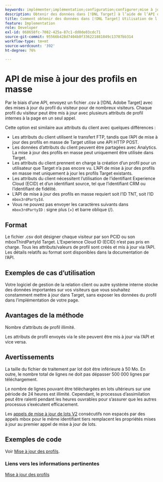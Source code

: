 ```yaml
---
keywords: implémenter;implémentation;configuration;configurer;mise à jour de profil en masse
description: Obtenir des données dans [!DNL Target] à l’aide de l’API de mise à jour des profils en masse.
title: Comment obtenir des données dans [!DNL Target] Utilisation de l’API de mise à jour de profil en bloc ?
feature: Implementation
role: Developer
exl-id: 068658fc-7082-425a-87c1-dd0de03cdc71
source-git-commit: 95566b428d7404b0f336221881849c13707bb314
workflow-type: tm+mt
source-wordcount: '392'
ht-degree: 76%

---
```


# API de mise à jour des profils en masse

Par le biais d’une API, envoyez un fichier .csv à [!DNL Adobe Target] avec des mises à jour du profil du visiteur pour de nombreux visiteurs. Chaque profil du visiteur peut être mis à jour avec plusieurs attributs de profil internes à la page en un seul appel.

Cette option est similaire aux attributs du client avec quelques différences :

* Les attributs du client utilisent le transfert FTP, tandis que l’API de mise à jour des profils en masse de Target utilise une API HTTP POST.
* Les données d’attributs du client peuvent être partagées avec Analytics. La mise à jour des profils en masse peut uniquement être utilisée dans Target.
* Les attributs du client prennent en charge la création d’un profil pour un utilisateur que Target n’a pas encore vu. L’API de mise à jour des profils en masse met uniquement à jour les profils Target existants.
* Les attributs du client nécessitent l’utilisation de l’identifiant Experience Cloud (ECID) et d’un identifiant source, tel que l’identifiant CRM ou l’identifiant de fidélité.
* L’API de mise à jour des profils en masse requiert soit l’ID TNT, soit l’ID `mbox3rdPartyId`.
* Vous ne pouvez pas envoyer les caractères suivants dans `mbox3rdPartyID` : signe plus (+) et barre oblique (/).

## Format

Le fichier .csv doit désigner chaque visiteur par son PCID ou son mboxThirdPartyId Target. L’Experience Cloud ID (ECID) n’est pas pris en charge. Tous les attributs/valeurs de profil sont créés et mis à jour via l’API. Les détails relatifs au format sont disponibles dans la documentation de l’API.

## Exemples de cas d’utilisation

Votre logiciel de gestion de la relation client ou autre système interne stocke des données importantes sur vos visiteurs que vous souhaitez constamment mettre à jour dans Target, sans exposer les données du profil dans l’implémentation de votre page.

## Avantages de la méthode

Nombre d’attributs de profil illimité.

Les attributs de profil envoyés via le site peuvent être mis à jour via l’API et vice versa.

## Avertissements

La taille du fichier de traitement par lot doit être inférieure à 50 Mo. En outre, le nombre total de lignes ne doit pas dépasser 500 000 lignes par téléchargement.

Le nombre de lignes pouvant être téléchargées en lots ultérieurs sur une période de 24 heures est illimité. Cependant, le processus d’assimilation peut être ralenti pendant les heures ouvrables pour s’assurer que les autres processus s’exécutent efficacement.

Les [appels de mise à jour de lots V2](https://developers.adobetarget.com/api/#updating-profiles) consécutifs non espacés par des appels mbox pour le même identifiant tiers remplacent les propriétés mises à jour au premier appel de mise à jour de lots.

## Exemples de code

Voir [Mise à jour des profils](https://developers.adobetarget.com/api/#updating-profiles).

### Liens vers les informations pertinentes

[Mise à jour des profils](https://developers.adobetarget.com/api/#updating-profiles)
